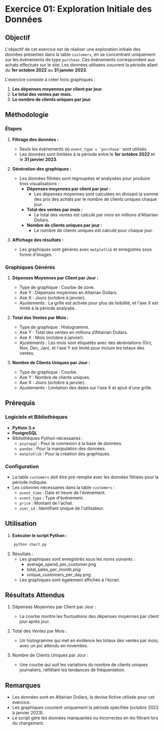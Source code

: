 # Exercice 01: Exploration Initiale des Données

## Objectif

L'objectif de cet exercice est de réaliser une exploration initiale des données présentes dans la table `customers`, en se concentrant uniquement sur les événements de type `purchase`. Ces événements correspondent aux achats effectués sur le site. Les données utilisées couvrent la période allant du **1er octobre 2022** au **31 janvier 2023**.

L'exercice consiste à créer trois graphiques :
1. **Les dépenses moyennes par client par jour.**
2. **Le total des ventes par mois.**
3. **Le nombre de clients uniques par jour.**

## Méthodologie

### Étapes
1. **Filtrage des données :**
   - Seuls les événements où `event_type = 'purchase'` sont utilisés.
   - Les données sont limitées à la période entre le **1er octobre 2022** et le **31 janvier 2023**.

2. **Génération des graphiques :**
   - Les données filtrées sont regroupées et analysées pour produire trois visualisations :
     - **Dépenses moyennes par client par jour :**
       - Les dépenses moyennes sont calculées en divisant la somme des prix des achats par le nombre de clients uniques chaque jour.
     - **Total des ventes par mois :**
       - Le total des ventes est calculé par mois en millions d'Altairian Dollars.
     - **Nombre de clients uniques par jour :**
       - Le nombre de clients uniques est calculé pour chaque jour.

3. **Affichage des résultats :**
   - Les graphiques sont générés avec `matplotlib` et enregistrés sous forme d'images.

### Graphiques Générés
1. **Dépenses Moyennes par Client par Jour :**
   - Type de graphique : Courbe de zone.
   - Axe Y : Dépenses moyennes en Altairian Dollars.
   - Axe X : Jours (octobre à janvier).
   - Ajustements : La grille est activée pour plus de lisibilité, et l'axe X est limité à la période analysée.

2. **Total des Ventes par Mois :**
   - Type de graphique : Histogramme.
   - Axe Y : Total des ventes en millions d’Altairian Dollars.
   - Axe X : Mois (octobre à janvier).
   - Ajustements : Les mois sont étiquetés avec des abréviations (Oct, Nov, Dec, Jan), et l'axe Y est limité pour inclure les totaux des ventes.

3. **Nombre de Clients Uniques par Jour :**
   - Type de graphique : Courbe.
   - Axe Y : Nombre de clients uniques.
   - Axe X : Jours (octobre à janvier).
   - Ajustements : Limitation des dates sur l'axe X et ajout d'une grille.

## Prérequis

### Logiciels et Bibliothèques
- **Python 3.x**
- **PostgreSQL**
- Bibliothèques Python nécessaires :
  - `psycopg2` : Pour la connexion à la base de données.
  - `pandas` : Pour la manipulation des données.
  - `matplotlib` : Pour la création des graphiques.

### Configuration
- La table `customers` doit être pré-remplie avec les données filtrées pour la période indiquée.
- Les colonnes nécessaires dans la table `customers` :
  - `event_time` : Date et heure de l'événement.
  - `event_type` : Type d'événement.
  - `price` : Montant de l'achat.
  - `user_id` : Identifiant unique de l'utilisateur.

## Utilisation

1. **Exécuter le script Python :**
```bash
    python chart.py
```

2. Résultats :
    - Les graphiques sont enregistrés sous les noms suivants :
        - average_spend_per_customer.png
        - total_sales_per_month.png
        - unique_customers_per_day.png
    - Les graphiques sont également affichés à l'écran.

## Résultats Attendus

1. Dépenses Moyennes par Client par Jour :
    - La courbe montre les fluctuations des dépenses moyennes par client jour après jour.

2. Total des Ventes par Mois :
    - Un histogramme qui met en évidence les totaux des ventes par mois, avec un pic attendu en novembre.

3. Nombre de Clients Uniques par Jour :
    - Une courbe qui suit les variations du nombre de clients uniques journaliers, reflétant les tendances de fréquentation.

## Remarques

- Les données sont en Altairian Dollars, la devise fictive utilisée pour cet exercice.
- Les graphiques couvrent uniquement la période spécifiée (octobre 2022 à janvier 2023).
- Le script gère les données manquantes ou incorrectes en les filtrant lors du chargement.